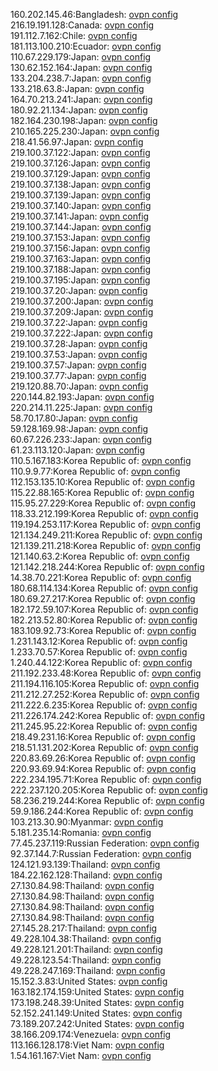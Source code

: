 160.202.145.46:Bangladesh: [ovpn config](vpn/160_202_145_46.ovpn)  
216.19.191.128:Canada: [ovpn config](vpn/216_19_191_128.ovpn)  
191.112.7.162:Chile: [ovpn config](vpn/191_112_7_162.ovpn)  
181.113.100.210:Ecuador: [ovpn config](vpn/181_113_100_210.ovpn)  
110.67.229.179:Japan: [ovpn config](vpn/110_67_229_179.ovpn)  
130.62.152.164:Japan: [ovpn config](vpn/130_62_152_164.ovpn)  
133.204.238.7:Japan: [ovpn config](vpn/133_204_238_7.ovpn)  
133.218.63.8:Japan: [ovpn config](vpn/133_218_63_8.ovpn)  
164.70.213.241:Japan: [ovpn config](vpn/164_70_213_241.ovpn)  
180.92.21.134:Japan: [ovpn config](vpn/180_92_21_134.ovpn)  
182.164.230.198:Japan: [ovpn config](vpn/182_164_230_198.ovpn)  
210.165.225.230:Japan: [ovpn config](vpn/210_165_225_230.ovpn)  
218.41.56.97:Japan: [ovpn config](vpn/218_41_56_97.ovpn)  
219.100.37.122:Japan: [ovpn config](vpn/219_100_37_122.ovpn)  
219.100.37.126:Japan: [ovpn config](vpn/219_100_37_126.ovpn)  
219.100.37.129:Japan: [ovpn config](vpn/219_100_37_129.ovpn)  
219.100.37.138:Japan: [ovpn config](vpn/219_100_37_138.ovpn)  
219.100.37.139:Japan: [ovpn config](vpn/219_100_37_139.ovpn)  
219.100.37.140:Japan: [ovpn config](vpn/219_100_37_140.ovpn)  
219.100.37.141:Japan: [ovpn config](vpn/219_100_37_141.ovpn)  
219.100.37.144:Japan: [ovpn config](vpn/219_100_37_144.ovpn)  
219.100.37.153:Japan: [ovpn config](vpn/219_100_37_153.ovpn)  
219.100.37.156:Japan: [ovpn config](vpn/219_100_37_156.ovpn)  
219.100.37.163:Japan: [ovpn config](vpn/219_100_37_163.ovpn)  
219.100.37.188:Japan: [ovpn config](vpn/219_100_37_188.ovpn)  
219.100.37.195:Japan: [ovpn config](vpn/219_100_37_195.ovpn)  
219.100.37.20:Japan: [ovpn config](vpn/219_100_37_20.ovpn)  
219.100.37.200:Japan: [ovpn config](vpn/219_100_37_200.ovpn)  
219.100.37.209:Japan: [ovpn config](vpn/219_100_37_209.ovpn)  
219.100.37.22:Japan: [ovpn config](vpn/219_100_37_22.ovpn)  
219.100.37.222:Japan: [ovpn config](vpn/219_100_37_222.ovpn)  
219.100.37.28:Japan: [ovpn config](vpn/219_100_37_28.ovpn)  
219.100.37.53:Japan: [ovpn config](vpn/219_100_37_53.ovpn)  
219.100.37.57:Japan: [ovpn config](vpn/219_100_37_57.ovpn)  
219.100.37.77:Japan: [ovpn config](vpn/219_100_37_77.ovpn)  
219.120.88.70:Japan: [ovpn config](vpn/219_120_88_70.ovpn)  
220.144.82.193:Japan: [ovpn config](vpn/220_144_82_193.ovpn)  
220.214.11.225:Japan: [ovpn config](vpn/220_214_11_225.ovpn)  
58.70.17.80:Japan: [ovpn config](vpn/58_70_17_80.ovpn)  
59.128.169.98:Japan: [ovpn config](vpn/59_128_169_98.ovpn)  
60.67.226.233:Japan: [ovpn config](vpn/60_67_226_233.ovpn)  
61.23.113.120:Japan: [ovpn config](vpn/61_23_113_120.ovpn)  
110.5.167.183:Korea Republic of: [ovpn config](vpn/110_5_167_183.ovpn)  
110.9.9.77:Korea Republic of: [ovpn config](vpn/110_9_9_77.ovpn)  
112.153.135.10:Korea Republic of: [ovpn config](vpn/112_153_135_10.ovpn)  
115.22.88.165:Korea Republic of: [ovpn config](vpn/115_22_88_165.ovpn)  
115.95.27.229:Korea Republic of: [ovpn config](vpn/115_95_27_229.ovpn)  
118.33.212.199:Korea Republic of: [ovpn config](vpn/118_33_212_199.ovpn)  
119.194.253.117:Korea Republic of: [ovpn config](vpn/119_194_253_117.ovpn)  
121.134.249.211:Korea Republic of: [ovpn config](vpn/121_134_249_211.ovpn)  
121.139.211.218:Korea Republic of: [ovpn config](vpn/121_139_211_218.ovpn)  
121.140.63.2:Korea Republic of: [ovpn config](vpn/121_140_63_2.ovpn)  
121.142.218.244:Korea Republic of: [ovpn config](vpn/121_142_218_244.ovpn)  
14.38.70.221:Korea Republic of: [ovpn config](vpn/14_38_70_221.ovpn)  
180.68.114.134:Korea Republic of: [ovpn config](vpn/180_68_114_134.ovpn)  
180.69.27.217:Korea Republic of: [ovpn config](vpn/180_69_27_217.ovpn)  
182.172.59.107:Korea Republic of: [ovpn config](vpn/182_172_59_107.ovpn)  
182.213.52.80:Korea Republic of: [ovpn config](vpn/182_213_52_80.ovpn)  
183.109.92.73:Korea Republic of: [ovpn config](vpn/183_109_92_73.ovpn)  
1.231.143.12:Korea Republic of: [ovpn config](vpn/1_231_143_12.ovpn)  
1.233.70.57:Korea Republic of: [ovpn config](vpn/1_233_70_57.ovpn)  
1.240.44.122:Korea Republic of: [ovpn config](vpn/1_240_44_122.ovpn)  
211.192.233.48:Korea Republic of: [ovpn config](vpn/211_192_233_48.ovpn)  
211.194.116.105:Korea Republic of: [ovpn config](vpn/211_194_116_105.ovpn)  
211.212.27.252:Korea Republic of: [ovpn config](vpn/211_212_27_252.ovpn)  
211.222.6.235:Korea Republic of: [ovpn config](vpn/211_222_6_235.ovpn)  
211.226.174.242:Korea Republic of: [ovpn config](vpn/211_226_174_242.ovpn)  
211.245.95.22:Korea Republic of: [ovpn config](vpn/211_245_95_22.ovpn)  
218.49.231.16:Korea Republic of: [ovpn config](vpn/218_49_231_16.ovpn)  
218.51.131.202:Korea Republic of: [ovpn config](vpn/218_51_131_202.ovpn)  
220.83.69.26:Korea Republic of: [ovpn config](vpn/220_83_69_26.ovpn)  
220.93.69.94:Korea Republic of: [ovpn config](vpn/220_93_69_94.ovpn)  
222.234.195.71:Korea Republic of: [ovpn config](vpn/222_234_195_71.ovpn)  
222.237.120.205:Korea Republic of: [ovpn config](vpn/222_237_120_205.ovpn)  
58.236.219.244:Korea Republic of: [ovpn config](vpn/58_236_219_244.ovpn)  
59.9.186.244:Korea Republic of: [ovpn config](vpn/59_9_186_244.ovpn)  
103.213.30.90:Myanmar: [ovpn config](vpn/103_213_30_90.ovpn)  
5.181.235.14:Romania: [ovpn config](vpn/5_181_235_14.ovpn)  
77.45.237.119:Russian Federation: [ovpn config](vpn/77_45_237_119.ovpn)  
92.37.144.7:Russian Federation: [ovpn config](vpn/92_37_144_7.ovpn)  
124.121.93.139:Thailand: [ovpn config](vpn/124_121_93_139.ovpn)  
184.22.162.128:Thailand: [ovpn config](vpn/184_22_162_128.ovpn)  
27.130.84.98:Thailand: [ovpn config](vpn/27_130_84_98.ovpn)  
27.130.84.98:Thailand: [ovpn config](vpn/27_130_84_98.ovpn)  
27.130.84.98:Thailand: [ovpn config](vpn/27_130_84_98.ovpn)  
27.130.84.98:Thailand: [ovpn config](vpn/27_130_84_98.ovpn)  
27.145.28.217:Thailand: [ovpn config](vpn/27_145_28_217.ovpn)  
49.228.104.38:Thailand: [ovpn config](vpn/49_228_104_38.ovpn)  
49.228.121.201:Thailand: [ovpn config](vpn/49_228_121_201.ovpn)  
49.228.123.54:Thailand: [ovpn config](vpn/49_228_123_54.ovpn)  
49.228.247.169:Thailand: [ovpn config](vpn/49_228_247_169.ovpn)  
15.152.3.83:United States: [ovpn config](vpn/15_152_3_83.ovpn)  
163.182.174.159:United States: [ovpn config](vpn/163_182_174_159.ovpn)  
173.198.248.39:United States: [ovpn config](vpn/173_198_248_39.ovpn)  
52.152.241.149:United States: [ovpn config](vpn/52_152_241_149.ovpn)  
73.189.207.242:United States: [ovpn config](vpn/73_189_207_242.ovpn)  
38.166.209.174:Venezuela: [ovpn config](vpn/38_166_209_174.ovpn)  
113.166.128.178:Viet Nam: [ovpn config](vpn/113_166_128_178.ovpn)  
1.54.161.167:Viet Nam: [ovpn config](vpn/1_54_161_167.ovpn)  
